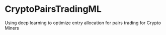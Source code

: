 # CryptoPairsTradingML
 Using deep learning to optimize entry allocation for pairs trading for Crypto Miners
